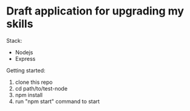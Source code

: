 # Draft application for upgrading my skills

Stack:
 - Nodejs
 - Express

Getting started:

1. clone this repo
2. cd path/to/test-node
3. npm install
4. run "npm start" command to start
